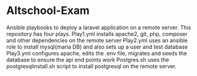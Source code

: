 # Altschool-Exam
Ansible playbooks to deploy a laravel application on a remote server. 
This repository has four plays.
Play1.yml installs apache2, git, php, composer and other dependencies on the remote server
Play2.yml uses an ansible role to install mysql{maria DB) and also sets up a user and test database
Play3.yml configures apache, edits the .env file, migrates and seeds the database to ensure the api end points work
Postgres.sh uses the postgresqlinstall.sh script to install postgresql on the remote server.
